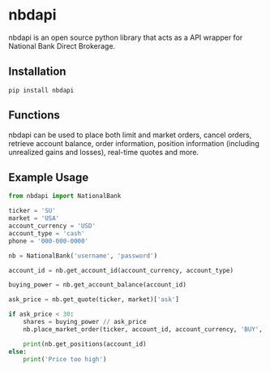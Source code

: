 # nbdapi
nbdapi is an open source python library that acts as a API wrapper for National Bank Direct Brokerage.

## Installation
    pip install nbdapi

## Functions
nbdapi can be used to place both limit and market orders, cancel orders, retrieve account balance, order information, position information (including unrealized gains and losses), real-time quotes and more.

## Example Usage
```python
from nbdapi import NationalBank

ticker = 'SU'
market = 'USA'
account_currency = 'USD'
account_type = 'cash'
phone = '000-000-0000'

nb = NationalBank('username', 'password')

account_id = nb.get_account_id(account_currency, account_type)

buying_power = nb.get_account_balance(account_id)

ask_price = nb.get_quote(ticker, market)['ask']

if ask_price < 30:
    shares = buying_power // ask_price
    nb.place_market_order(ticker, account_id, account_currency, 'BUY', shares, phone)

    print(nb.get_positions(account_id)
else:
    print('Price too high')
```
